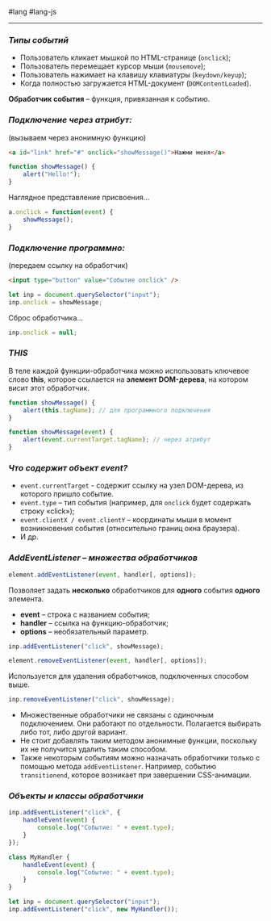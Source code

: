 #lang #lang-js 

---
### _Типы событий_

- Пользователь кликает мышкой по HTML-странице (`onclick`);
- Пользователь перемещает курсор мыши (`mousemove`);
- Пользователь нажимает на клавишу клавиатуры (`keydown/keyup`);
- Когда полностью загружается HTML-документ (`DOMContentLoaded`).

**Обработчик события** – функция, привязанная к событию.

### _Подключение через атрибут:_ 
(вызываем через анонимную функцию)

```html
<a id="link" href="#" onclick="showMessage()">Нажми меня</a>
```

```javascript
function showMessage() {
    alert("Hello!");
}
```

Наглядное представление присвоения…

```javascript
a.onclick = function(event) {
    showMessage();
}
```

### _Подключение программно:_ 
(передаем ссылку на обработчик)

```html
<input type="button" value="Событие onclick" />
```

```javascript
let inp = document.querySelector("input");
inp.onclick = showMessage;
```

Сброс обработчика…

```javascript
inp.onclick = null;
```

### _THIS_

В теле каждой функции-обработчика можно использовать ключевое слово **this**, которое ссылается на **элемент DOM-дерева**, на котором висит этот обработчик.

```javascript
function showMessage() {
    alert(this.tagName); // для программного подключения
}
```

```javascript
function showMessage(event) {
    alert(event.currentTarget.tagName); // через атрибут
}
```

### _Что содержит объект event?_

- `event.currentTarget` - содержит ссылку на узел DOM-дерева, из которого пришло событие.
- `event.type` – тип события (например, для `onclick` будет содержать строку «click»);
- `event.clientX / event.clientY` – координаты мыши в момент возникновения события (относительно границ окна браузера).
- И др.

### _AddEventListener – множества обработчиков_

```javascript
element.addEventListener(event, handler[, options]); 
```

Позволяет задать **несколько** обработчиков для **одного** события **одного** элемента.
- **event** – строка с названием события;
- **handler** – ссылка на функцию-обработчик;
- **options** – необязательный параметр.

```javascript
inp.addEventListener("click", showMessage);
```

```javascript
element.removeEventListener(event, handler[, options]); 
```

Используется для удаления обработчиков, подключенных способом выше.

```javascript
inp.removeEventListener("click", showMessage);
```

- Множественные обработчики не связаны с одиночным подключением. Они работают по отдельности. Полагается выбирать либо тот, либо другой вариант.
- Не стоит добавлять таким методом анонимные функции, поскольку их не получится удалить таким способом.
- Также некоторым событиям можно назначать обработчики только с помощью метода `addEventListener`. Например, событию `transitionend`, которое возникает при завершении CSS-анимации.

### _Объекты и классы обработчики_

```javascript
inp.addEventListener("click", {
    handleEvent(event) {
        console.log("Событие: " + event.type);
    }
});
```

```javascript
class MyHandler {
    handleEvent(event) {
        console.log("Событие: " + event.type);
    }
}

let inp = document.querySelector("input");
inp.addEventListener("click", new MyHandler());
```
